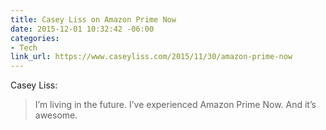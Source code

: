 ```yaml
---
title: Casey Liss on Amazon Prime Now
date: 2015-12-01 10:32:42 -06:00
categories:
- Tech
link_url: https://www.caseyliss.com/2015/11/30/amazon-prime-now
---
```


Casey Liss:

> I’m living in the future.  I’ve experienced Amazon Prime Now. And it’s awesome.
